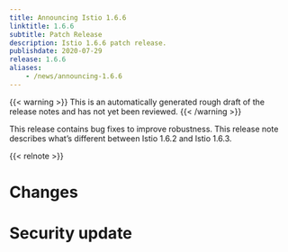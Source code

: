```yaml
---
title: Announcing Istio 1.6.6
linktitle: 1.6.6
subtitle: Patch Release
description: Istio 1.6.6 patch release.
publishdate: 2020-07-29
release: 1.6.6
aliases:
    - /news/announcing-1.6.6
---
```


{{< warning >}}
This is an automatically generated rough draft of the release notes and has not yet been reviewed.
{{< /warning >}}

This release contains bug fixes to improve robustness. This release note describes what’s different between Istio 1.6.2 and Istio 1.6.3.

{{< relnote >}}

# Changes

<!-- releaseNotes action:Improved -->
<!-- releaseNotes action:Updated -->
<!-- releaseNotes action:Added -->
<!-- releaseNotes action:Deprecated -->
<!-- releaseNotes action:Enabled -->
<!-- releaseNotes action:Fixed -->
<!-- releaseNotes action:Upgraded -->
<!-- releaseNotes action:Removed -->
<!-- releaseNotes action:Optimized -->

# Security update

<!-- securityNotes -->
